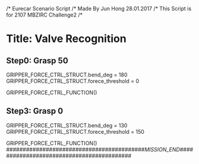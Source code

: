 /* Eurecar Scenario Script 
/* Made By Jun Hong 28.01.2017
/* This Script is for 2107 MBZIRC Challenge2
/*

# Title: Valve Recognition

## Step0: Grasp 50

GRIPPER_FORCE_CTRL_STRUCT.bend_deg = 180
GRIPPER_FORCE_CTRL_STRUCT.forece_threshold = 0

GRIPPER_FORCE_CTRL_FUNCTION()

## Step3: Grasp 0

GRIPPER_FORCE_CTRL_STRUCT.bend_deg = 130
GRIPPER_FORCE_CTRL_STRUCT.forece_threshold = 150

GRIPPER_FORCE_CTRL_FUNCTION()
##########################################_MISSION_END_##########################################


